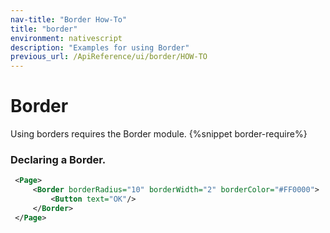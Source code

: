 ```yaml
---
nav-title: "Border How-To"
title: "border"
environment: nativescript
description: "Examples for using Border"
previous_url: /ApiReference/ui/border/HOW-TO
---
```

# Border
Using borders requires the Border module.
{%snippet border-require%}

### Declaring a Border.
``` XML
 <Page>
     <Border borderRadius="10" borderWidth="2" borderColor="#FF0000">
         <Button text="OK"/>
     </Border>
 </Page>
```
